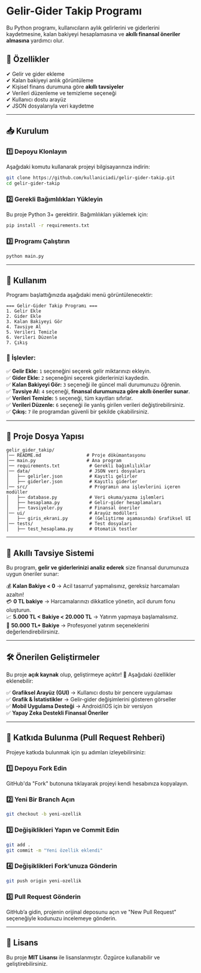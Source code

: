 # **Gelir-Gider Takip Programı**

Bu Python programı, kullanıcıların aylık gelirlerini ve giderlerini kaydetmesine, kalan bakiyeyi hesaplamasına ve **akıllı finansal öneriler almasına** yardımcı olur.

## 🚀 **Özellikler**
✔ Gelir ve gider ekleme  
✔ Kalan bakiyeyi anlık görüntüleme  
✔ Kişisel finans durumuna göre **akıllı tavsiyeler**  
✔ Verileri düzenleme ve temizleme seçeneği  
✔ Kullanıcı dostu arayüz  
✔ JSON dosyalarıyla veri kaydetme  

---

## 📥 **Kurulum**  

### **1️⃣ Depoyu Klonlayın**  
Aşağıdaki komutu kullanarak projeyi bilgisayarınıza indirin:  
```bash
git clone https://github.com/kullaniciadi/gelir-gider-takip.git
cd gelir-gider-takip
```

### **2️⃣ Gerekli Bağımlılıkları Yükleyin**  
Bu proje Python 3+ gerektirir. Bağımlılıkları yüklemek için:  
```bash
pip install -r requirements.txt
```

### **3️⃣ Programı Çalıştırın**  
```bash
python main.py
```

---

## 🎯 **Kullanım**  
Programı başlattığınızda aşağıdaki menü görüntülenecektir:  
```
=== Gelir-Gider Takip Programı ===
1. Gelir Ekle
2. Gider Ekle
3. Kalan Bakiyeyi Gör
4. Tavsiye Al
5. Verileri Temizle
6. Verileri Düzenle
7. Çıkış
```

### 📌 **İşlevler:**
✅ **Gelir Ekle:** `1` seçeneğini seçerek gelir miktarınızı ekleyin.  
✅ **Gider Ekle:** `2` seçeneğini seçerek giderlerinizi kaydedin.  
✅ **Kalan Bakiyeyi Gör:** `3` seçeneği ile güncel mali durumunuzu öğrenin.  
✅ **Tavsiye Al:** `4` seçeneği, **finansal durumunuza göre akıllı öneriler sunar**.  
✅ **Verileri Temizle:** `5` seçeneği, tüm kayıtları sıfırlar.  
✅ **Verileri Düzenle:** `6` seçeneği ile yanlış girilen verileri değiştirebilirsiniz.  
✅ **Çıkış:** `7` ile programdan güvenli bir şekilde çıkabilirsiniz.  

---

## 📂 **Proje Dosya Yapısı**  
```
gelir_gider_takip/
│── README.md                 # Proje dökümantasyonu
│── main.py                   # Ana program
│── requirements.txt           # Gerekli bağımlılıklar
│── data/                      # JSON veri dosyaları
│   ├── gelirler.json          # Kayıtlı gelirler
│   ├── giderler.json          # Kayıtlı giderler
│── src/                       # Programın ana işlevlerini içeren modüller
│   ├── database.py            # Veri okuma/yazma işlemleri
│   ├── hesaplama.py           # Gelir-gider hesaplamaları
│   ├── tavsiyeler.py          # Finansal öneriler
│── ui/                        # Arayüz modülleri
│   ├── giris_ekrani.py        # (Geliştirme aşamasında) Grafiksel UI
│── tests/                     # Test dosyaları
│   ├── test_hesaplama.py      # Otomatik testler
```

---

## 🤖 **Akıllı Tavsiye Sistemi**  
Bu program, **gelir ve giderlerinizi analiz ederek** size finansal durumunuza uygun öneriler sunar:  

💰 **Kalan Bakiye < 0** → Acil tasarruf yapmalısınız, gereksiz harcamaları azaltın!  
💳 **0 TL bakiye** → Harcamalarınızı dikkatlice yönetin, acil durum fonu oluşturun.  
📈 **5.000 TL < Bakiye < 20.000 TL** → Yatırım yapmaya başlamalısınız.  
🏦 **50.000 TL+ Bakiye** → Profesyonel yatırım seçeneklerini değerlendirebilirsiniz.  

---

## 🛠 **Önerilen Geliştirmeler**  
Bu proje **açık kaynak** olup, geliştirmeye açıktır! 🎉 Aşağıdaki özellikler eklenebilir:  

✅ **Grafiksel Arayüz (GUI)** → Kullanıcı dostu bir pencere uygulaması  
✅ **Grafik & İstatistikler** → Gelir-gider değişimlerini gösteren görseller  
✅ **Mobil Uygulama Desteği** → Android/iOS için bir versiyon  
✅ **Yapay Zeka Destekli Finansal Öneriler**  

---

## 📢 **Katkıda Bulunma (Pull Request Rehberi)**  
Projeye katkıda bulunmak için şu adımları izleyebilirsiniz:  

### **1️⃣ Depoyu Fork Edin**  
GitHub'da "Fork" butonuna tıklayarak projeyi kendi hesabınıza kopyalayın.  

### **2️⃣ Yeni Bir Branch Açın**  
```bash
git checkout -b yeni-ozellik
```

### **3️⃣ Değişiklikleri Yapın ve Commit Edin**  
```bash
git add .
git commit -m "Yeni özellik eklendi"
```

### **4️⃣ Değişiklikleri Fork’unuza Gönderin**  
```bash
git push origin yeni-ozellik
```

### **5️⃣ Pull Request Gönderin**  
GitHub’a gidin, projenin orijinal deposunu açın ve "New Pull Request" seçeneğiyle kodunuzu incelemeye gönderin.  

---

## 📜 **Lisans**  
Bu proje **MIT Lisansı** ile lisanslanmıştır. Özgürce kullanabilir ve geliştirebilirsiniz.
